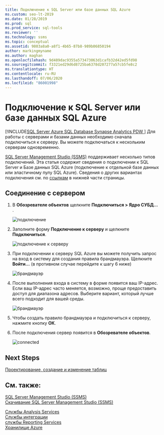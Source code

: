 ```yaml
---
title: Подключение к SQL Server или базе данных SQL Azure
ms.custom: seo-lt-2019
ms.date: 01/28/2019
ms.prod: sql
ms.prod_service: sql-tools
ms.reviewer: ''
ms.technology: ssms
ms.topic: conceptual
ms.assetid: 9803a8a0-a8f1-4b65-87b8-989b06850194
author: markingmyname
ms.author: maghan
ms.openlocfilehash: 9d489dac9355a573473063d1cafb32d42ed5fd98
ms.sourcegitcommit: f3321ed29d6d8725ba6378d207277a57cb5fe8c2
ms.translationtype: HT
ms.contentlocale: ru-RU
ms.lasthandoff: 07/06/2020
ms.locfileid: "86001998"
---
```

# <a name="connect-to-a-sql-server-or-azure-sql-database"></a>Подключение к SQL Server или базе данных SQL Azure

[!INCLUDE[SQL Server Azure SQL Database Synapse Analytics PDW ](../../includes/applies-to-version/sql-asdb-asdbmi-asa-pdw.md)]
Для работы с серверами и базами данных необходимо сначала подключиться к серверу. Вы можете подключаться к нескольким серверам одновременно.

[SQL Server Management Studio (SSMS)](../download-sql-server-management-studio-ssms.md) поддерживает несколько типов подключений. Эта статья содержит сведения о подключении к SQL Server и Базе данных SQL Azure (подключение к отдельной базе данных или эластичному пулу SQL Azure). Сведения о других вариантах подключения см. по [ссылкам](#see-also) в нижней части страницы.
  
## <a name="connecting-to-a-server"></a>Соединение с сервером  

1. В **Обозревателе объектов** щелкните **Подключиться > Ядро СУБД…** .

   ![подключение](../media/connect-to-server/connect-db-engine.png)

1. Заполните форму **Подключение к серверу** и щелкните **Подключиться**.

   ![подключение к серверу](../media/connect-to-server/connect.png)

1. При подключении к серверу SQL Azure вы можете получить запрос на вход в систему для создания правила брандмауэра. Щелкните **Войти…** (в противном случае перейдите к шагу 6 ниже)

   ![брандмауэр](../media/connect-to-server/firewall-rule-sign-in.png)

1. После выполнения входа в систему в форме появится ваш IP-адрес. Если ваш IP-адрес часто меняется, возможно, проще предоставить доступ для диапазона адресов. Выберите вариант, который лучше всего подходит для вашей среды. 

   ![брандмауэр](../media/connect-to-server/new-firewall-rule.png)

1. Чтобы создать правило брандмауэра и подключиться к серверу, нажмите кнопку **ОК**.

1. После подключения сервер появится в **Обозревателе объектов**.

   ![connected](../media/connect-to-server/connected.png)

## <a name="next-steps"></a>Next Steps

[Проектирование, создание и изменение таблиц](../visual-db-tools/design-tables-visual-database-tools.md)

## <a name="see-also"></a>См. также:

[SQL Server Management Studio (SSMS)](../sql-server-management-studio-ssms.md)  
[Скачивание SQL Server Management Studio (SSMS)](../download-sql-server-management-studio-ssms.md)

[Службы Analysis Services](https://docs.microsoft.com/sql/analysis-services/instances/connect-to-analysis-services)  
[Службы интеграции](https://docs.microsoft.com/sql/integration-services/sql-server-integration-services)  
[службы Reporting Services](https://docs.microsoft.com/sql/reporting-services/tools/connect-to-a-report-server-in-management-studio)  
[Хранилище Azure](../f1-help/connect-to-microsoft-azure-storage.md)  
